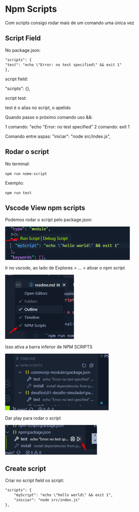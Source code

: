 # Npm Scripts

Com scripts consigo rodar mais de um comando uma única vez

## Script Field

No package.json:

```
"scripts": {
"test": "echo \"Error: no test specified\" && exit 1"
},
```

script field:

"scripts": {},

script test:

test é o alias no script, o apelido 

Quando passo o próximo comando uso  &&:

1 comando: "echo \"Error: no test specified\" 
2 comando: exit 1

Comando entre aspas: "iniciar": "node src/index.js",

## Rodar o script

No terminal:

`npm run nome-script`

Exemplo:

`npm run test`

## Vscode View npm scripts

Podemos rodar o script pelo package.json:

![Vscode View npm scripts](../npm-scripts/img/vscode-view-npm-script.png)

Ir no vscode, ao lado de Explores > ... > ativar o npm script

![Vscode View npm scripts](../npm-scripts/img/vscode-view-npm-script-config.png)

Isso ativa a barra inferior de NPM SCRIPTS 

![Vscode View npm scripts](../npm-scripts/img/vscode-view-npm-script-ativa-barra.png)

Dar play para rodar o script

![Vscode View npm scripts](../npm-scripts/img/vscode-view-npm-script-play.png)

## Create script

Criar no script field os script:

```
"scripts": {
    "myScript": "echo \"hello world\" && exit 1",
    "iniciar": "node src/index.js"
},
```